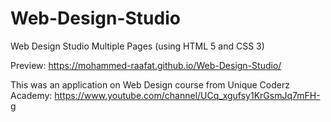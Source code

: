 # Web-Design-Studio
Web Design Studio Multiple Pages (using HTML 5 and CSS 3)

Preview: https://mohammed-raafat.github.io/Web-Design-Studio/

This was an application on Web Design course from Unique Coderz Academy: https://www.youtube.com/channel/UCq_xgufsy1KrGsmJq7mFH-g

